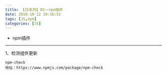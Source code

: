 ```yaml
---
title: 【JS系列】02——npm插件
date: 2018-10-12 19:16:52
tags: [JS,npm]
categories: [JS]
---
```

- npm插件
<!-- more -->

--------------------------------

1、检测组件更新

    npm-check
    地址：https://www.npmjs.com/package/npm-check
